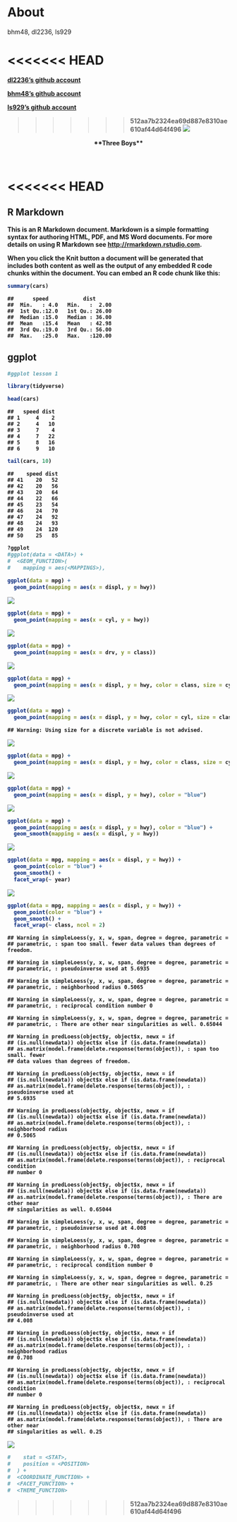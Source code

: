 About
================
bhm48, dl2236, ls929

<<<<<<< HEAD
=======
<b> [dl2236’s github account](https://github.com/ls5340/r-collab-.git)
<br>

<b> [bhm48’s github account](https://github.com/ls5340/r-collab-.git)
<br>

<b> [ls929’s github account](https://github.com/ls5340/r-collab-.git)
<br>

>>>>>>> 512aa7b2324ea69d887e8310ae610af44d64f496
![](https://thumbs.dreamstime.com/z/three-boys-who-rest-their-cheek-hand-214282653.jpg)
<center>
**Three Boys**
</center>

<b> <br>
<<<<<<< HEAD
=======

## R Markdown

This is an R Markdown document. Markdown is a simple formatting syntax
for authoring HTML, PDF, and MS Word documents. For more details on
using R Markdown see <http://rmarkdown.rstudio.com>.

When you click the **Knit** button a document will be generated that
includes both content as well as the output of any embedded R code
chunks within the document. You can embed an R code chunk like this:

``` r
summary(cars)
```

    ##      speed           dist       
    ##  Min.   : 4.0   Min.   :  2.00  
    ##  1st Qu.:12.0   1st Qu.: 26.00  
    ##  Median :15.0   Median : 36.00  
    ##  Mean   :15.4   Mean   : 42.98  
    ##  3rd Qu.:19.0   3rd Qu.: 56.00  
    ##  Max.   :25.0   Max.   :120.00

## ggplot

``` r
#ggplot lesson 1

library(tidyverse)

head(cars)
```

    ##   speed dist
    ## 1     4    2
    ## 2     4   10
    ## 3     7    4
    ## 4     7   22
    ## 5     8   16
    ## 6     9   10

``` r
tail(cars, 10)
```

    ##    speed dist
    ## 41    20   52
    ## 42    20   56
    ## 43    20   64
    ## 44    22   66
    ## 45    23   54
    ## 46    24   70
    ## 47    24   92
    ## 48    24   93
    ## 49    24  120
    ## 50    25   85

``` r
?ggplot
#ggplot(data = <DATA>) + 
#  <GEOM_FUNCTION>(
#    mapping = aes(<MAPPINGS>),
    
ggplot(data = mpg) +
  geom_point(mapping = aes(x = displ, y = hwy))
```

![](About_files/figure-gfm/unnamed-chunk-1-1.png)<!-- -->

``` r
ggplot(data = mpg) +
  geom_point(mapping = aes(x = cyl, y = hwy))
```

![](About_files/figure-gfm/unnamed-chunk-1-2.png)<!-- -->

``` r
ggplot(data = mpg) +
  geom_point(mapping = aes(x = drv, y = class))
```

![](About_files/figure-gfm/unnamed-chunk-1-3.png)<!-- -->

``` r
ggplot(data = mpg) +
  geom_point(mapping = aes(x = displ, y = hwy, color = class, size = cyl))
```

![](About_files/figure-gfm/unnamed-chunk-1-4.png)<!-- -->

``` r
ggplot(data = mpg) +
  geom_point(mapping = aes(x = displ, y = hwy, color = cyl, size = class))
```

    ## Warning: Using size for a discrete variable is not advised.

![](About_files/figure-gfm/unnamed-chunk-1-5.png)<!-- -->

``` r
ggplot(data = mpg) +
  geom_point(mapping = aes(x = displ, y = hwy, color = class, size = cyl), shape = 1)
```

![](About_files/figure-gfm/unnamed-chunk-1-6.png)<!-- -->

``` r
ggplot(data = mpg) +
  geom_point(mapping = aes(x = displ, y = hwy), color = "blue")
```

![](About_files/figure-gfm/unnamed-chunk-1-7.png)<!-- -->

``` r
ggplot(data = mpg) +
  geom_point(mapping = aes(x = displ, y = hwy), color = "blue") +
  geom_smooth(mapping = aes(x = displ, y = hwy))
```

![](About_files/figure-gfm/unnamed-chunk-1-8.png)<!-- -->

``` r
ggplot(data = mpg, mapping = aes(x = displ, y = hwy)) +
  geom_point(color = "blue") +
  geom_smooth() +
  facet_wrap(~ year)
```

![](About_files/figure-gfm/unnamed-chunk-1-9.png)<!-- -->

``` r
ggplot(data = mpg, mapping = aes(x = displ, y = hwy)) +
  geom_point(color = "blue") +
  geom_smooth() +
  facet_wrap(~ class, ncol = 2)
```

    ## Warning in simpleLoess(y, x, w, span, degree = degree, parametric =
    ## parametric, : span too small. fewer data values than degrees of freedom.

    ## Warning in simpleLoess(y, x, w, span, degree = degree, parametric =
    ## parametric, : pseudoinverse used at 5.6935

    ## Warning in simpleLoess(y, x, w, span, degree = degree, parametric =
    ## parametric, : neighborhood radius 0.5065

    ## Warning in simpleLoess(y, x, w, span, degree = degree, parametric =
    ## parametric, : reciprocal condition number 0

    ## Warning in simpleLoess(y, x, w, span, degree = degree, parametric =
    ## parametric, : There are other near singularities as well. 0.65044

    ## Warning in predLoess(object$y, object$x, newx = if
    ## (is.null(newdata)) object$x else if (is.data.frame(newdata))
    ## as.matrix(model.frame(delete.response(terms(object)), : span too small. fewer
    ## data values than degrees of freedom.

    ## Warning in predLoess(object$y, object$x, newx = if
    ## (is.null(newdata)) object$x else if (is.data.frame(newdata))
    ## as.matrix(model.frame(delete.response(terms(object)), : pseudoinverse used at
    ## 5.6935

    ## Warning in predLoess(object$y, object$x, newx = if
    ## (is.null(newdata)) object$x else if (is.data.frame(newdata))
    ## as.matrix(model.frame(delete.response(terms(object)), : neighborhood radius
    ## 0.5065

    ## Warning in predLoess(object$y, object$x, newx = if
    ## (is.null(newdata)) object$x else if (is.data.frame(newdata))
    ## as.matrix(model.frame(delete.response(terms(object)), : reciprocal condition
    ## number 0

    ## Warning in predLoess(object$y, object$x, newx = if
    ## (is.null(newdata)) object$x else if (is.data.frame(newdata))
    ## as.matrix(model.frame(delete.response(terms(object)), : There are other near
    ## singularities as well. 0.65044

    ## Warning in simpleLoess(y, x, w, span, degree = degree, parametric =
    ## parametric, : pseudoinverse used at 4.008

    ## Warning in simpleLoess(y, x, w, span, degree = degree, parametric =
    ## parametric, : neighborhood radius 0.708

    ## Warning in simpleLoess(y, x, w, span, degree = degree, parametric =
    ## parametric, : reciprocal condition number 0

    ## Warning in simpleLoess(y, x, w, span, degree = degree, parametric =
    ## parametric, : There are other near singularities as well. 0.25

    ## Warning in predLoess(object$y, object$x, newx = if
    ## (is.null(newdata)) object$x else if (is.data.frame(newdata))
    ## as.matrix(model.frame(delete.response(terms(object)), : pseudoinverse used at
    ## 4.008

    ## Warning in predLoess(object$y, object$x, newx = if
    ## (is.null(newdata)) object$x else if (is.data.frame(newdata))
    ## as.matrix(model.frame(delete.response(terms(object)), : neighborhood radius
    ## 0.708

    ## Warning in predLoess(object$y, object$x, newx = if
    ## (is.null(newdata)) object$x else if (is.data.frame(newdata))
    ## as.matrix(model.frame(delete.response(terms(object)), : reciprocal condition
    ## number 0

    ## Warning in predLoess(object$y, object$x, newx = if
    ## (is.null(newdata)) object$x else if (is.data.frame(newdata))
    ## as.matrix(model.frame(delete.response(terms(object)), : There are other near
    ## singularities as well. 0.25

![](About_files/figure-gfm/unnamed-chunk-1-10.png)<!-- -->

``` r
#    stat = <STAT>, 
#    position = <POSITION>
#  ) +
#  <COORDINATE_FUNCTION> +
#  <FACET_FUNCTION> +
#  <THEME_FUNCTION>
```
>>>>>>> 512aa7b2324ea69d887e8310ae610af44d64f496
